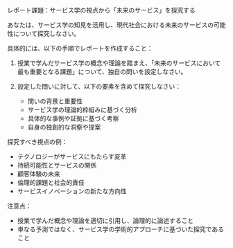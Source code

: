 レポート課題：サービス学の視点から「未来のサービス」を探究する

あなたは、サービス学の知見を活用し、現代社会における未来のサービスの可能性について探究しなさい。

具体的には、以下の手順でレポートを作成すること：

1. 授業で学んだサービス学の概念や理論を踏まえ、「未来のサービスにおいて最も重要となる課題」について、独自の問いを設定しなさい。

2. 設定した問いに対して、以下の要素を含めて探究しなさい：
   - 問いの背景と重要性
   - サービス学の理論的枠組みに基づく分析
   - 具体的な事例や証拠に基づく考察
   - 自身の独創的な洞察や提案

探究すべき視点の例：
- テクノロジーがサービスにもたらす変革
- 持続可能性とサービスの関係
- 顧客体験の未来
- 倫理的課題と社会的責任
- サービスイノベーションの新たな方向性

注意点：
- 授業で学んだ概念や理論を適切に引用し、論理的に論述すること
- 単なる予測ではなく、サービス学の学術的アプローチに基づいた探究であること